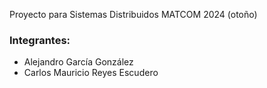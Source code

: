 Proyecto para Sistemas Distribuidos MATCOM 2024 (otoño)
### Integrantes:
- Alejandro García González
- Carlos Mauricio Reyes Escudero
